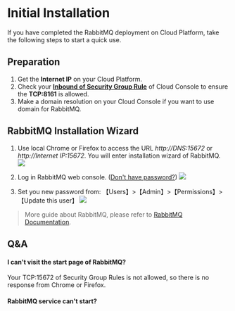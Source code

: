 # Initial Installation

If you have completed the RabbitMQ deployment on Cloud Platform, take the following steps to start a quick use.

## Preparation

1. Get the **Internet IP** on your Cloud Platform.
2. Check your **[Inbound of Security Group Rule](https://support.websoft9.com/docs/faq/tech-instance.html)** of Cloud Console to ensure the **TCP:8161** is allowed.
3. Make a domain resolution on your Cloud Console if you want to use domain for RabbitMQ.

## RabbitMQ Installation Wizard

1. Use local Chrome or Firefox to access the URL *http://DNS:15672* or *http://Internet IP:15672*. You will enter installation wizard of RabbitMQ.
   ![](https://libs.websoft9.com/Websoft9/DocsPicture/zh/rabbitmq/rabbitmq-login-websoft9.png)

2. Log in RabbitMQ web console. ([Don't have password?](/stack-accounts.md#rabbitmq)) 
   ![](https://libs.websoft9.com/Websoft9/DocsPicture/zh/rabbitmq/rabbitmq-bk-websoft9.png)

3. Set you new password from: 【Users】>【Admin】>【Permissions】>【Update this user】
   ![](https://libs.websoft9.com/Websoft9/DocsPicture/zh/rabbitmq/rabbitmq-pw-websoft9.png)

> More guide about RabbitMQ, please refer to [RabbitMQ Documentation](https://www.rabbitmq.com/documentation.html).

## Q&A

#### I can't visit the start page of RabbitMQ?

Your TCP:15672 of Security Group Rules is not allowed, so there is no response from Chrome or Firefox.

#### RabbitMQ service can't start? 